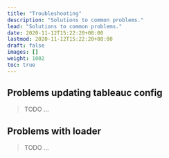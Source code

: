 ```yaml
---
title: "Troubleshooting"
description: "Solutions to common problems."
lead: "Solutions to common problems."
date: 2020-11-12T15:22:20+08:00
lastmod: 2020-11-12T15:22:20+08:00
draft: false
images: []
weight: 1002
toc: true
---
```


## Problems updating tableauc config

> TODO ...

## Problems with loader

> TODO ...
